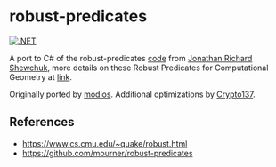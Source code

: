 # robust-predicates

[![.NET](https://github.com/modios/robust-predicates/actions/workflows/dotnet.yml/badge.svg)](https://github.com/modios/robust-predicates/actions/workflows/dotnet.yml)

A port to C# of the robust-predicates [code](https://www.cs.cmu.edu/afs/cs/project/quake/public/code/predicates.c) from [Jonathan Richard Shewchuk](https://people.eecs.berkeley.edu/~jrs/), more details on these Robust Predicates for Computational Geometry at [link](https://www.cs.cmu.edu/~quake/robust.html).

Originally ported by [modios](https://github.com/modios). Additional optimizations by [Crypto137](https://github.com/Crypto137).

## References

- https://www.cs.cmu.edu/~quake/robust.html
- https://github.com/mourner/robust-predicates
